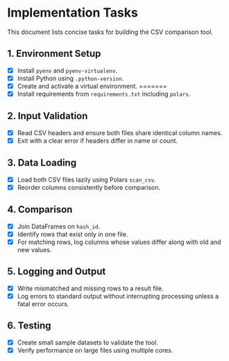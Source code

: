 # Implementation Tasks

This document lists concise tasks for building the CSV comparison tool.

## 1. Environment Setup

- [x] Install `pyenv` and `pyenv-virtualenv`.
- [x] Install Python using `.python-version`.
- [x] Create and activate a virtual environment.
=======
- [x] Install requirements from `requirements.txt` including `polars`.

## 2. Input Validation
- [x] Read CSV headers and ensure both files share identical column names.
- [x] Exit with a clear error if headers differ in name or count.

## 3. Data Loading
- [x] Load both CSV files lazily using Polars `scan_csv`.
- [x] Reorder columns consistently before comparison.

## 4. Comparison
- [x] Join DataFrames on `hash_id`.
- [x] Identify rows that exist only in one file.
- [x] For matching rows, log columns whose values differ along with old and new values.

## 5. Logging and Output
- [x] Write mismatched and missing rows to a result file.
- [x] Log errors to standard output without interrupting processing unless a fatal error occurs.

## 6. Testing
- [x] Create small sample datasets to validate the tool.
- [x] Verify performance on large files using multiple cores.